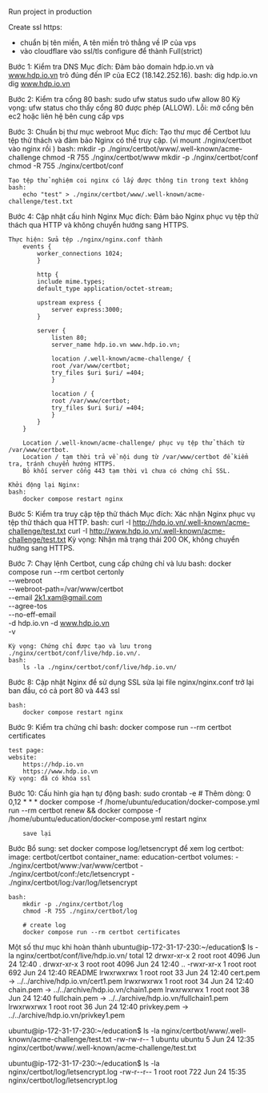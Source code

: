 Run project in production


Create ssl https:
- chuẩn bị tên miền, A tên miền trỏ thẳng về IP của vps
- vào cloudflare vào ssl/tls configure để thành Full(strict)

Bước 1: Kiểm tra DNS
    Mục đích: Đảm bảo domain hdp.io.vn và www.hdp.io.vn trỏ đúng đến IP của EC2 (18.142.252.16).
    bash: 
        dig hdp.io.vn
        dig www.hdp.io.vn

Bước 2: Kiểm tra cổng 80
    bash:
        sudo ufw status
        sudo ufw allow 80
    Kỳ vọng: ufw status cho thấy cổng 80 được phép (ALLOW).
    Lỗi: mở cổng bên ec2 hoặc liên hệ bên cung cấp vps

Bước 3: Chuẩn bị thư mục webroot
    Mục đích: Tạo thư mục để Certbot lưu tệp thử thách và đảm bảo Nginx có thể truy cập. (vì mount ./nginx/certbot vào nginx rồi )
    bash:
        mkdir -p ./nginx/certbot/www/.well-known/acme-challenge
        chmod -R 755 ./nginx/certbot/www
        mkdir -p ./nginx/certbot/conf
        chmod -R 755 ./nginx/certbot/conf

    Tạo tệp thử nghiệm coi nginx có lấy được thông tin trong text không
    bash:    
        echo "test" > ./nginx/certbot/www/.well-known/acme-challenge/test.txt

Bước 4: Cập nhật cấu hình Nginx
    Mục đích: Đảm bảo Nginx phục vụ tệp thử thách qua HTTP và không chuyển hướng sang HTTPS.

    Thực hiện: Sửa tệp ./nginx/nginx.conf thành
        events {
            worker_connections 1024;
            }

            http {
            include mime.types;
            default_type application/octet-stream;

            upstream express {
                server express:3000;
            }

            server {
                listen 80;
                server_name hdp.io.vn www.hdp.io.vn;

                location /.well-known/acme-challenge/ {
                root /var/www/certbot;
                try_files $uri $uri/ =404;
                }

                location / {
                root /var/www/certbot;
                try_files $uri $uri/ =404;
                }
            }
        }

        Location /.well-known/acme-challenge/ phục vụ tệp thử thách từ /var/www/certbot.
        Location / tạm thời trả về nội dung từ /var/www/certbot để kiểm tra, tránh chuyển hướng HTTPS.
        Bỏ khối server cổng 443 tạm thời vì chưa có chứng chỉ SSL.
    
    Khởi động lại Nginx:
    bash:
        docker compose restart nginx
    
Bước 5: Kiểm tra truy cập tệp thử thách
    Mục đích: Xác nhận Nginx phục vụ tệp thử thách qua HTTP.
    bash:
        curl -I http://hdp.io.vn/.well-known/acme-challenge/test.txt
        curl -I http://www.hdp.io.vn/.well-known/acme-challenge/test.txt
    Kỳ vọng: Nhận mã trạng thái 200 OK, không chuyển hướng sang HTTPS.


Bước 7: Chạy lệnh Certbot, cung cấp chứng chỉ và lưu
    bash:
        docker compose run --rm certbot certonly \
        --webroot \
        --webroot-path=/var/www/certbot \
        --email 2k1.xam@gmail.com \
        --agree-tos \
        --no-eff-email \
        -d hdp.io.vn -d www.hdp.io.vn \
        -v

    Kỳ vọng: Chứng chỉ được tạo và lưu trong ./nginx/certbot/conf/live/hdp.io.vn/.
    bash:
        ls -la ./nginx/certbot/conf/live/hdp.io.vn/
    
Bước 8: Cập nhật Nginx để sử dụng SSL
    sửa lại file nginx/nginx.conf trở lại ban đầu, có cả port 80 và 443 ssl

    bash:
        docker compose restart nginx

Bước 9: Kiểm tra chứng chỉ
    bash:
        docker compose run --rm certbot certificates

    test page:
    website: 
        https://hdp.io.vn
        https://www.hdp.io.vn
    Kỳ vọng: đã có khóa ssl

Bước 10: Cấu hình gia hạn tự động
    bash:
        sudo crontab -e
        # Thêm dòng:
        0 0,12 * * * docker compose -f /home/ubuntu/education/docker-compose.yml run --rm certbot renew && docker compose -f /home/ubuntu/education/docker-compose.yml restart nginx

        save lại

Bước Bổ sung:
    set docker compose log/letsencrypt để xem log
    certbot:
        image: certbot/certbot
        container_name: education-certbot
        volumes:
            - ./nginx/certbot/www:/var/www/certbot
            - ./nginx/certbot/conf:/etc/letsencrypt
            - ./nginx/certbot/log:/var/log/letsencrypt

    bash:
        mkdir -p ./nginx/certbot/log
        chmod -R 755 ./nginx/certbot/log

        # create log
        docker compose run --rm certbot certificates

Một số thư mục khi hoàn thành
ubuntu@ip-172-31-17-230:~/education$ ls -la nginx/certbot/conf/live/hdp.io.vn/
total 12
drwxr-xr-x 2 root root 4096 Jun 24 12:40 .
drwxr-xr-x 3 root root 4096 Jun 24 12:40 ..
-rwxr-xr-x 1 root root  692 Jun 24 12:40 README
lrwxrwxrwx 1 root root   33 Jun 24 12:40 cert.pem -> ../../archive/hdp.io.vn/cert1.pem
lrwxrwxrwx 1 root root   34 Jun 24 12:40 chain.pem -> ../../archive/hdp.io.vn/chain1.pem
lrwxrwxrwx 1 root root   38 Jun 24 12:40 fullchain.pem -> ../../archive/hdp.io.vn/fullchain1.pem
lrwxrwxrwx 1 root root   36 Jun 24 12:40 privkey.pem -> ../../archive/hdp.io.vn/privkey1.pem

ubuntu@ip-172-31-17-230:~/education$ ls -la nginx/certbot/www/.well-known/acme-challenge/test.txt 
-rw-rw-r-- 1 ubuntu ubuntu 5 Jun 24 12:35 nginx/certbot/www/.well-known/acme-challenge/test.txt

ubuntu@ip-172-31-17-230:~/education$ ls -la nginx/certbot/log/letsencrypt.log
-rw-r--r-- 1 root root 722 Jun 24 15:35 nginx/certbot/log/letsencrypt.log